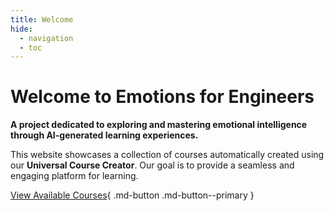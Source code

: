 ```yaml
---
title: Welcome
hide:
  - navigation
  - toc
---
```


# Welcome to Emotions for Engineers

**A project dedicated to exploring and mastering emotional intelligence through AI-generated learning experiences.**

This website showcases a collection of courses automatically created using our **Universal Course Creator**. Our goal is to provide a seamless and engaging platform for learning.

[//]: # (This is a button)
[View Available Courses](courses.md){ .md-button .md-button--primary }
